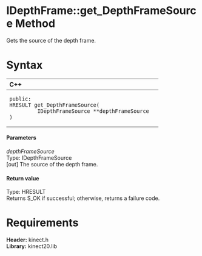 IDepthFrame::get\_DepthFrameSource Method  
=========================================  

Gets the source of the depth frame. <span id="syntaxSection"></span>

Syntax  
======  

<table>
<colgroup>
<col width="100%" />
</colgroup>
<thead>
<tr class="header">
<th align="left">C++</th>
</tr>
</thead>
<tbody>
<tr class="odd">
<td align="left"><pre><code>public:  
HRESULT get_DepthFrameSource(  
         IDepthFrameSource **depthFrameSource  
)</code></pre></td>
</tr>
</tbody>
</table>

<span id="ID4EG"></span>
#### Parameters  

*depthFrameSource*    
Type: IDepthFrameSource  
[out] The source of the depth frame.  

<span id="ID4EP"></span>
#### Return value  

Type: HRESULT  
Returns S\_OK if successful; otherwise, returns a failure code.  

<span id="requirements"></span>

Requirements  
============  

**Header:** kinect.h  
**Library:** kinect20.lib  



<!--Please do not edit the data in the comment block below.-->
<!--
TOCTitle : get_DepthFrameSource Method
RLTitle : IDepthFrame::get_DepthFrameSource Method
KeywordK : get_DepthFrameSource method
KeywordK : IDepthFrame::get_DepthFrameSource method
KeywordF : IDepthFrame::get_DepthFrameSource
KeywordF : get_DepthFrameSource
KeywordF : Microsoft.Kinect.kinect.IDepthFrame.get_DepthFrameSource(IDepthFrameSource@)
KeywordA : M:Microsoft.Kinect.kinect.IDepthFrame.get_DepthFrameSource(IDepthFrameSource@)
AssetID : M:Microsoft.Kinect.kinect.IDepthFrame.get_DepthFrameSource(IDepthFrameSource@)
Locale : en-us
CommunityContent : 1
APIType : Managed
APILocation : 
APIName : Microsoft.Kinect.kinect.IDepthFrame::get_DepthFrameSource
TargetOS : Windows
TopicType : kbSyntax
DevLang : C++
DocSet : K4Wv2
ProjType : K4Wv2Proj
Technology : Kinect for Windows
Product : Kinect for Windows SDK v2
productversion : 20
-->
